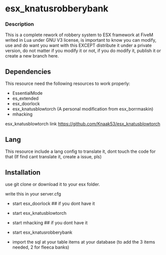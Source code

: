 # esx_knatusrobberybank
### Description

This is a complete rework of robbery system to ESX framework at FiveM writed in Lua under GNU V3 license, is important to know you can modify, use and do want you want with this EXCEPT distribute it under a private version, do not matter if you modify it or not, if you do modify it, publish it or create a new branch here.

## Dependencies

This resource need the following resources to work properly:

 - EssentialMode
 - es_extended
 - esx_doorlock
 - esx_knatusblowtorch (A personal modification from esx_borrmaskin)
 - mhacking 
 
 esx_knatusblowtorch link https://github.com/Knaak53/esx_knatusblowtorch
 
## Lang
 This resource include a lang config to translate it, dont touch the code for that (If find cant translate it, create a issue, pls)
 
## Installation

use git clone or download it to your esx folder.

write this in your server.cfg

 - start esx_doorlock ## if you dont have it
 - start esx_knatusblowtorch
 - start mhacking ## if you dont have it
 - start esx_knatusrobberybank

 - import the sql at your table items at your database (to add the 3 items needed, 2 for fleeca banks)



